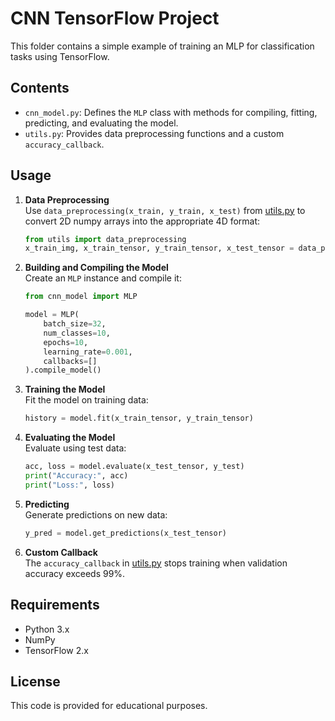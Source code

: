 # CNN TensorFlow Project

This folder contains a simple example of training an MLP for classification tasks using TensorFlow.

## Contents

- `cnn_model.py`: Defines the `MLP` class with methods for compiling, fitting, predicting, and evaluating the model.
- `utils.py`: Provides data preprocessing functions and a custom `accuracy_callback`.

## Usage

1. **Data Preprocessing**  
   Use `data_preprocessing(x_train, y_train, x_test)` from [utils.py](utils.py) to convert 2D numpy arrays into the appropriate 4D format:
   ```python
   from utils import data_preprocessing
   x_train_img, x_train_tensor, y_train_tensor, x_test_tensor = data_preprocessing(x_train, y_train, x_test)
   ```

2. **Building and Compiling the Model**  
   Create an `MLP` instance and compile it:
   ```python
   from cnn_model import MLP

   model = MLP(
       batch_size=32,
       num_classes=10,
       epochs=10,
       learning_rate=0.001,
       callbacks=[]
   ).compile_model()
   ```

3. **Training the Model**  
   Fit the model on training data:
   ```python
   history = model.fit(x_train_tensor, y_train_tensor)
   ```

4. **Evaluating the Model**  
   Evaluate using test data:
   ```python
   acc, loss = model.evaluate(x_test_tensor, y_test)
   print("Accuracy:", acc)
   print("Loss:", loss)
   ```

5. **Predicting**  
   Generate predictions on new data:
   ```python
   y_pred = model.get_predictions(x_test_tensor)
   ```

6. **Custom Callback**  
   The `accuracy_callback` in [utils.py](utils.py) stops training when validation accuracy exceeds 99%.

## Requirements
- Python 3.x
- NumPy
- TensorFlow 2.x

## License
This code is provided for educational purposes.